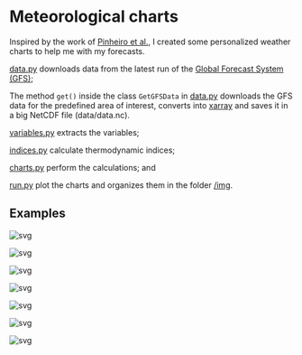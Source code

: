 # Meteorological charts
Inspired by the work of [Pinheiro et al.](https://www.scielo.br/pdf/rbmet/v29n2/a06v29n2.pdf), I created some personalized weather charts to help me with my forecasts.

[data.py](https://github.com/marciohssilveira/met_charts/blob/master/src/data.py) downloads data from the latest run of the [Global Forecast System (GFS)](https://thredds.ucar.edu/thredds/ncss/grib/NCEP/GFS/Global_0p5deg/Best/dataset.html);

The method ```get()``` inside the class ```GetGFSData``` in [data.py](https://github.com/marciohssilveira/met_charts/blob/master/src/data.py) downloads the GFS data for the predefined area of interest, converts into [xarray](http://xarray.pydata.org/en/stable/) and saves it in a big NetCDF file (data/data.nc).

[variables.py](https://github.com/marciohssilveira/met_charts/blob/master/src/variables.py) extracts the variables;

[indices.py](https://github.com/marciohssilveira/met_charts/blob/master/src/indices.py) calculate thermodynamic indices;

[charts.py](https://github.com/marciohssilveira/met_charts/blob/master/src/charts.py) perform the calculations; and

[run.py](https://github.com/marciohssilveira/met_charts/blob/master/src/plot_charts.py) plot the charts and organizes them in the folder [/img](https://github.com/marciohssilveira/met_charts/tree/master/img).

## Examples
    
![svg](https://github.com/marciohssilveira/met_charts/blob/master/data/02_img_output/umidade_00.jpg)
    
![svg](https://github.com/marciohssilveira/met_charts/blob/master/data/02_img_output/pancadas_00.jpg)
    
![svg](https://github.com/marciohssilveira/met_charts/blob/master/data/02_img_output/chuva_00.jpg)
       
![svg](https://github.com/marciohssilveira/met_charts/blob/master/data/02_img_output/trovoadas_00.jpg)
    
![svg](https://github.com/marciohssilveira/met_charts/blob/master/data/02_img_output/tempestades_00.jpg)
        
![svg](https://github.com/marciohssilveira/met_charts/blob/master/data/02_img_output/granizo_00.jpg)
      
![svg](https://github.com/marciohssilveira/met_charts/blob/master/data/02_img_output/instabilidade_00.jpg)